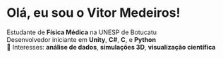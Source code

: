 
# Olá, eu sou o Vitor Medeiros!

Estudante de **Física Médica** na UNESP de Botucatu  
Desenvolvedor iniciante em **Unity**, **C#**, **C**, e **Python**  
🧠 Interesses: **análise de dados**, **simulações 3D**, **visualização científica**

